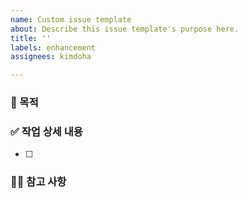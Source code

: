 ```yaml
---
name: Custom issue template
about: Describe this issue template's purpose here.
title: ''
labels: enhancement
assignees: kimdoha

---
```


### 📝 목적
>

### ✅ 작업 상세 내용
- [ ]

### ✍🏼 참고 사항
